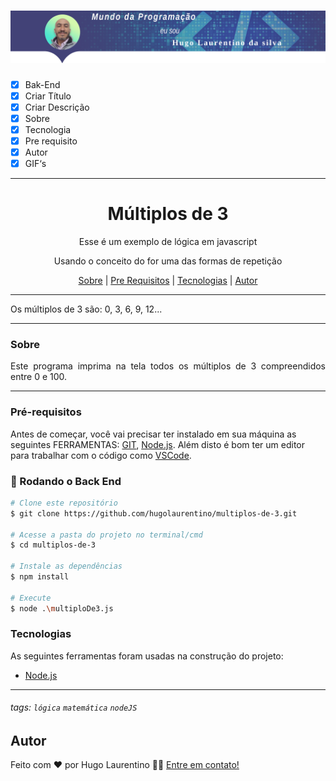 <h1 align="center">
  <img alt="Logo" title="#Logo" src="./assets/logo-hugo.png" />
</h1>

- [x] Bak-End
- [x] Criar Título
- [x] Criar Descrição
- [x] Sobre
- [x] Tecnologia
- [x] Pre requisito
- [x] Autor
- [x] GIF‘s

---
<h1 align='center'>Múltiplos de 3</h1>

<p align='center'>Esse é um exemplo de lógica em javascript</p>
<p align='center'>
Usando o conceito do for uma das formas de repetição  
</p>

<p align='center'>
 <a href='#sobre'>Sobre</a> |
 <a href='#pré-requisitos'>Pre Requisitos</a> |
 <a href='#tecnologias'>Tecnologias</a> |
 <a href='#autor'>Autor</a>
</p>

---
<!-- <h1 align='center'>
 <img alt='Readme' title='Readme' src='./assets/execucao.gif' />
</h1> -->
Os múltiplos de 3 são: 0, 3, 6, 9, 12...

---

### Sobre

  <p align= 'justify'>  
Este programa imprima na tela todos os múltiplos de 3 compreendidos entre 0 e 100.
</p>

---

### Pré-requisitos

Antes de começar, você vai precisar ter instalado em sua máquina as seguintes FERRAMENTAS: [GIT](https://git-scm.com/), [Node.js](https://nodejs.org/en/download).
Além disto é bom ter um editor para trabalhar com o código como [VSCode](https://code.visualstudio.com/download).

### 🎲 Rodando o Back End

```bash
# Clone este repositório
$ git clone https://github.com/hugolaurentino/multiplos-de-3.git

# Acesse a pasta do projeto no terminal/cmd
$ cd multiplos-de-3

# Instale as dependências
$ npm install

# Execute 
$ node .\multiploDe3.js

```
### Tecnologias

As seguintes ferramentas foram usadas na construção do projeto:

- [Node.js][nodejs]

---
###### tags: `lógica` `matemática` `nodeJS`
## Autor
Feito com ❤️ por Hugo Laurentino 👋🏽 [Entre em contato!](https://www.linkedin.com/in/hugo-laurentino-silva/)

[nodejs]: https://nodejs.org/
